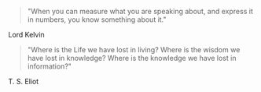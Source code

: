 
> "When you can measure what you are speaking about, and express it in numbers, 
> you know something about it."

Lord Kelvin

> "Where is the Life we have lost in living? Where is the wisdom we have lost in knowledge? 
> Where is the knowledge we have lost in information?"

T. S. Eliot
